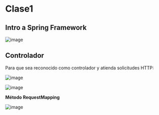 # Clase1

## Intro a Spring Framework

![image](https://github.com/SergioABS-GTICS/Clase1/assets/154263057/c390de42-f73c-411c-a846-2517bd72adf0)

## Controlador

Para que sea reconocido como controlador y atienda solicitudes HTTP:

![image](https://github.com/SergioABS-GTICS/Clase1/assets/154263057/e3a10c19-26a6-41a8-943f-c36d15407c5c)

![image](https://github.com/SergioABS-GTICS/Clase1/assets/154263057/c1cec4b9-2680-400f-a019-23ddc9894ea4)

**Método RequestMapping**

![image](https://github.com/SergioABS-GTICS/Clase1/assets/154263057/5aff3bc4-256d-4efb-836b-6df582669f4c)
